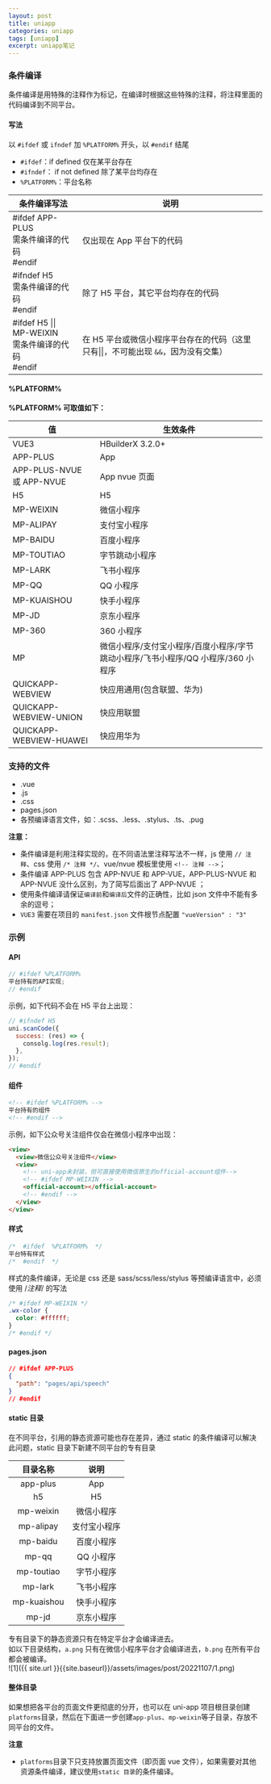 ```yaml
---
layout: post
title: uniapp
categories: uniapp
tags: [uniapp]
excerpt: uniapp笔记
---
```


### 条件编译

条件编译是用特殊的注释作为标记，在编译时根据这些特殊的注释，将注释里面的代码编译到不同平台。

#### 写法

以 `#ifdef` 或 `ifndef` 加 `%PLATFORM%` 开头，以 `#endif` 结尾

- `#ifdef`：if defined 仅在某平台存在
- `#ifndef`： if not defined 除了某平台均存在
- `%PLATFORM%`：平台名称

| 条件编译写法                                                       | 说明                                                                                        |
| ------------------------------------------------------------------ | ------------------------------------------------------------------------------------------- |
| #ifdef APP-PLUS <br> 需条件编译的代码 <br> #endif                  | 仅出现在 App 平台下的代码                                                                   |
| #ifndef H5 <br> 需条件编译的代码 <br> #endif                       | 除了 H5 平台，其它平台均存在的代码                                                          |
| #ifdef H5 &#124;&#124; MP-WEIXIN <br> 需条件编译的代码 <br> #endif | 在 H5 平台或微信小程序平台存在的代码（这里只有&#124;&#124;，不可能出现 `&&`，因为没有交集） |

#### %PLATFORM%

**%PLATFORM% 可取值如下：**

| 值                        | 生效条件                                                                          |
| ------------------------- | --------------------------------------------------------------------------------- |
| VUE3                      | HBuilderX 3.2.0+                                                                  |
| APP-PLUS                  | App                                                                               |
| APP-PLUS-NVUE 或 APP-NVUE | App nvue 页面                                                                     |
| H5                        | H5                                                                                |
| MP-WEIXIN                 | 微信小程序                                                                        |
| MP-ALIPAY                 | 支付宝小程序                                                                      |
| MP-BAIDU                  | 百度小程序                                                                        |
| MP-TOUTIAO                | 字节跳动小程序                                                                    |
| MP-LARK                   | 飞书小程序                                                                        |
| MP-QQ                     | QQ 小程序                                                                         |
| MP-KUAISHOU               | 快手小程序                                                                        |
| MP-JD                     | 京东小程序                                                                        |
| MP-360                    | 360 小程序                                                                        |
| MP                        | 微信小程序/支付宝小程序/百度小程序/字节跳动小程序/飞书小程序/QQ 小程序/360 小程序 |
| QUICKAPP-WEBVIEW          | 快应用通用(包含联盟、华为)                                                        |
| QUICKAPP-WEBVIEW-UNION    | 快应用联盟                                                                        |
| QUICKAPP-WEBVIEW-HUAWEI   | 快应用华为                                                                        |

### 支持的文件

- .vue
- .js
- .css
- pages.json
- 各预编译语言文件，如：.scss、.less、.stylus、.ts、.pug

**注意：**

- 条件编译是利用注释实现的，在不同语法里注释写法不一样，js 使用 `// 注释`、css 使用 `/* 注释 */`、vue/nvue 模板里使用 `<!-- 注释 -->`；
- 条件编译 APP-PLUS 包含 APP-NVUE 和 APP-VUE，APP-PLUS-NVUE 和 APP-NVUE 没什么区别，为了简写后面出了 APP-NVUE ；
- 使用条件编译请保证`编译前`和`编译后`文件的正确性，比如 json 文件中不能有多余的逗号；
- `VUE3` 需要在项目的 `manifest.json` 文件根节点配置 `"vueVersion" : "3"`

### 示例

#### API

```js
// #ifdef %PLATFORM%
平台持有的API实现;
// #endif
```

示例，如下代码不会在 H5 平台上出现：

```js
// #ifndef H5
uni.scanCode({
  success: (res) => {
    consolg.log(res.result);
  },
});
// #endif
```

#### 组件

```html
<!-- #ifdef %PLATFORM% -->
平台持有的组件
<!-- #endif -->
```

示例，如下公众号关注组件仅会在微信小程序中出现：

```html
<view>
  <view>微信公众号关注组件</view>
  <view>
    <!-- uni-app未封装，但可直接使用微信原生的official-account组件-->
    <!-- #ifdef MP-WEIXIN -->
    <official-account></official-account>
    <!-- #endif -->
  </view>
</view>
```

#### 样式

```css
/*  #ifdef  %PLATFORM%  */
平台特有样式
/*  #endif  */
```

样式的条件编译，无论是 css 还是 sass/scss/less/stylus 等预编译语言中，必须使用 /_注释_/ 的写法

```css
/* #ifdef MP-WEIXIN */
.wx-color {
  color: #ffffff;
}
/* #endif */
```

#### pages.json

```json
// #ifdef APP-PLUS
{
  "path": "pages/api/speech"
}
// #endif
```

#### static 目录

在不同平台，引用的静态资源可能也存在差异，通过 static 的条件编译可以解决此问题，static 目录下新建不同平台的专有目录

|  目录名称   |     说明     |
| :---------: | :----------: |
|  app-plus   |     App      |
|     h5      |      H5      |
|  mp-weixin  |  微信小程序  |
|  mp-alipay  | 支付宝小程序 |
|  mp-baidu   |  百度小程序  |
|    mp-qq    |  QQ 小程序   |
| mp-toutiao  |  字节小程序  |
|   mp-lark   |  飞书小程序  |
| mp-kuaishou |  快手小程序  |
|    mp-jd    |  京东小程序  |

专有目录下的静态资源只有在特定平台才会编译进去。  
如以下目录结构，`a.png` 只有在微信小程序平台才会编译进去，`b.png` 在所有平台都会被编译。  
![1]({{ site.url }}{{site.baseurl}}/assets/images/post/20221107/1.png)

#### 整体目录

如果想把各平台的页面文件更彻底的分开，也可以在 uni-app 项目根目录创建`platforms`目录，然后在下面进一步创建`app-plus`、`mp-weixin`等子目录，存放不同平台的文件。

**注意**

- `platforms`目录下只支持放置页面文件（即页面 vue 文件），如果需要对其他资源条件编译，建议使用`static 目录`的条件编译。
